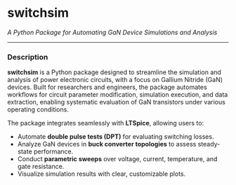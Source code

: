 
# **switchsim**  
*A Python Package for Automating GaN Device Simulations and Analysis*

---

### **Description**

**switchsim** is a Python package designed to streamline the simulation and analysis of power electronic circuits, with a focus on Gallium Nitride (GaN) devices. Built for researchers and engineers, the package automates workflows for circuit parameter modification, simulation execution, and data extraction, enabling systematic evaluation of GaN transistors under various operating conditions.

The package integrates seamlessly with **LTSpice**, allowing users to:
- Automate **double pulse tests (DPT)** for evaluating switching losses.
- Analyze GaN devices in **buck converter topologies** to assess steady-state performance.
- Conduct **parametric sweeps** over voltage, current, temperature, and gate resistance.
- Visualize simulation results with clear, customizable plots.

